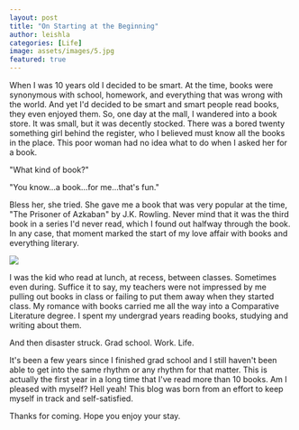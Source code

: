 ```yaml
---
layout: post
title: "On Starting at the Beginning"
author: leishla
categories: [Life]
image: assets/images/5.jpg
featured: true
---
```


When I was 10 years old I decided to be smart. At the time, books were synonymous with school, homework, and everything that was wrong with the world. And yet I'd decided to be smart and smart people read books, they even enjoyed them. So, one day at the mall, I wandered into a book store. It was small, but it was decently stocked. There was a bored twenty something girl behind the register, who I believed must know all the books in the place. This poor woman had no idea what to do when I asked her for a book.

"What kind of book?"

"You know...a book...for me...that's fun."

Bless her, she tried. She gave me a book that was very popular at the time, "The Prisoner of Azkaban" by J.K. Rowling. Never mind that it was the third book in a series I'd never read, which I found out halfway through the book. In any case, that moment marked the start of my love affair with books and everything literary.

<img src="https://media.giphy.com/media/il1yesdofGlZ6/giphy.gif">

I was the kid who read at lunch, at recess, between classes. Sometimes even during. Suffice it to say, my teachers were not impressed by me pulling out books in class or failing to put them away when they started class. My romance with books carried me all the way into a Comparative Literature degree. I spent my undergrad years reading books, studying and writing about them.

And then disaster struck. Grad school. Work. Life.

It's been a few years since I finished grad school and I still haven't been able to get into the same rhythm or any rhythm for that matter. This is actually the first year in a long time that I've read more than 10 books. Am I pleased with myself? Hell yeah! This blog was born from an effort to keep myself in track and self-satisfied.

Thanks for coming. Hope you enjoy your stay.
